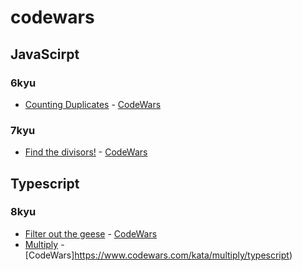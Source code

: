 # codewars 

## JavaScirpt
### 6kyu
+ [Counting Duplicates](javascript/6kyu/counting-duplicates.js) - [CodeWars](https://www.codewars.com/kata/counting-duplicates/train/javascript)

### 7kyu
+ [Find the divisors!](javascript/7kyu/find-the-divisors.js) - [CodeWars](https://www.codewars.com/kata/544aed4c4a30184e960010f4/train/javascript)

## Typescript

### 8kyu
+ [Filter out the geese](typescript/8kyu/filter-out-the-geese.ts) - [CodeWars](https://www.codewars.com/kata/filter-out-the-geese/typescript)
+ [Multiply](typescript/8kyu/multiply.ts) - [CodeWars]https://www.codewars.com/kata/multiply/typescript)
